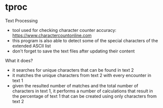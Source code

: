 # tproc
Text Processing

- tool used for checking character counter accuracy: https://www.charactercountonline.com
- this program is also able to detect some of the special characters of the extended ASCII list
- don't forget to save the text files after updating their content

What it does?

- it searches for unique characters that can be found in text 2
- it matches the unique characters from text 2 with every encounter in text 1
- given the resulted number of matches and the total number of characters in text 1, it performs a number of calculations that result in the percentage of text 1 that can be created using only characters from text 2
